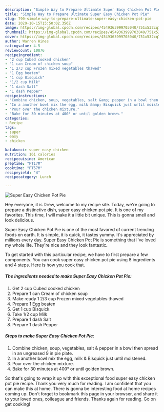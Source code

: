 ```yaml
---
description: "Simple Way to Prepare Ultimate Super Easy Chicken Pot Pie"
title: "Simple Way to Prepare Ultimate Super Easy Chicken Pot Pie"
slug: 790-simple-way-to-prepare-ultimate-super-easy-chicken-pot-pie
date: 2020-10-15T15:50:02.356Z
image: https://img-global.cpcdn.com/recipes/4549363999703040/751x532cq70/super-easy-chicken-pot-pie-recipe-main-photo.jpg
thumbnail: https://img-global.cpcdn.com/recipes/4549363999703040/751x532cq70/super-easy-chicken-pot-pie-recipe-main-photo.jpg
cover: https://img-global.cpcdn.com/recipes/4549363999703040/751x532cq70/super-easy-chicken-pot-pie-recipe-main-photo.jpg
author: Warren Hines
ratingvalue: 4.5
reviewcount: 10876
recipeingredient:
- "2 cup Cubed cooked chicken"
- "1 can Cream of chicken soup"
- "1 2/3 cup Frozen mixed vegetables thawed"
- "1 Egg beaten"
- "1 cup Bisquick"
- "1/2 cup Milk"
- "1 dash Salt"
- "1 dash Pepper"
recipeinstructions:
- "Combine chicken, soup, vegetables, salt &amp; pepper in a bowl then spread in an ungreased  9 in pie plate."
- "In a another bowl mix the egg, milk &amp; Bisquick just until moistened."
- "Pour over the chicken mixture."
- "Bake for 30 minutes at 400° or until golden brown."
categories:
- Recipe
tags:
- super
- easy
- chicken

katakunci: super easy chicken 
nutrition: 161 calories
recipecuisine: American
preptime: "PT17M"
cooktime: "PT57M"
recipeyield: "4"
recipecategory: Lunch

---
```



![Super Easy Chicken Pot Pie](https://img-global.cpcdn.com/recipes/4549363999703040/751x532cq70/super-easy-chicken-pot-pie-recipe-main-photo.jpg)

Hey everyone, it is Drew, welcome to my recipe site. Today, we're going to prepare a distinctive dish, super easy chicken pot pie. It is one of my favorites. This time, I will make it a little bit unique. This is gonna smell and look delicious.

Super Easy Chicken Pot Pie is one of the most favored of current trending foods on earth. It is simple, it is quick, it tastes yummy. It's appreciated by millions every day. Super Easy Chicken Pot Pie is something that I've loved my whole life. They're nice and they look fantastic.




To get started with this particular recipe, we have to first prepare a few components. You can cook super easy chicken pot pie using 8 ingredients and 4 steps. Here is how you cook that.

<!--inarticleads1-->

##### The ingredients needed to make Super Easy Chicken Pot Pie:

1. Get 2 cup Cubed cooked chicken
1. Prepare 1 can Cream of chicken soup
1. Make ready 1 2/3 cup Frozen mixed vegetables thawed
1. Prepare 1 Egg beaten
1. Get 1 cup Bisquick
1. Take 1/2 cup Milk
1. Prepare 1 dash Salt
1. Prepare 1 dash Pepper




<!--inarticleads2-->

##### Steps to make Super Easy Chicken Pot Pie:

1. Combine chicken, soup, vegetables, salt &amp; pepper in a bowl then spread in an ungreased  9 in pie plate.
1. In a another bowl mix the egg, milk &amp; Bisquick just until moistened.
1. Pour over the chicken mixture.
1. Bake for 30 minutes at 400° or until golden brown.




So that's going to wrap it up with this exceptional food super easy chicken pot pie recipe. Thank you very much for reading. I am confident that you can make this at home. There is gonna be interesting food at home recipes coming up. Don't forget to bookmark this page in your browser, and share it to your loved ones, colleague and friends. Thanks again for reading. Go on get cooking!
